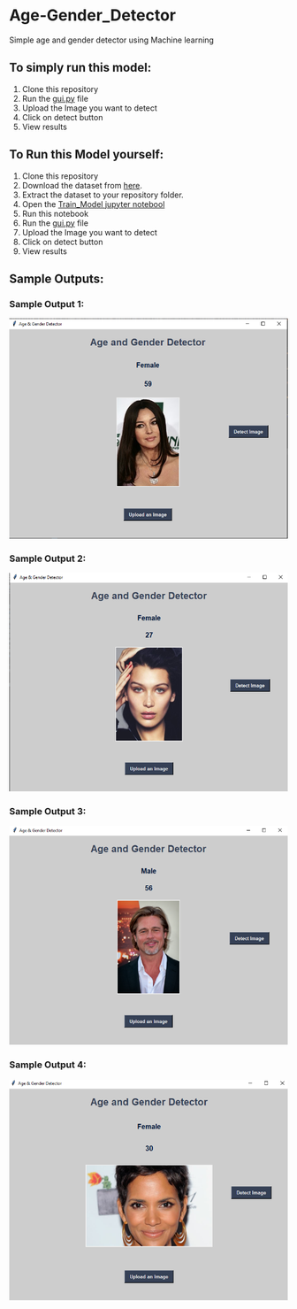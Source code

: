 # Age-Gender_Detector
Simple age and gender detector using Machine learning
## To simply run this model:
1. Clone this repository
2. Run the [gui.py](https://github.com/charusharma4123/Age-Gender-Detector/blob/main/gui.py) file
3. Upload the Image you want to detect
4. Click on detect button
5. View results

## To Run this Model yourself:
1. Clone this repository
2. Download the dataset from [here](https://www.kaggle.com/jangedoo/utkface-new). 
3. Extract the dataset to your repository folder.
4. Open the [Train_Model jupyter notebool](https://github.com/charusharma4123/Age-Gender-Detector/blob/main/Train_Model.ipynb)
5. Run this notebook
6. Run the [gui.py](https://github.com/charusharma4123/Age-Gender-Detector/blob/main/gui.py) file
7. Upload the Image you want to detect
8. Click on detect button
9. View results

## Sample Outputs:
### Sample Output 1:
![Sample Output 1](https://github.com/charusharma4123/Age-Gender-Detector/blob/main/Output_Image_1.PNG)
### Sample Output 2:
![Sample Output 2](https://github.com/charusharma4123/Age-Gender-Detector/blob/main/Output_Image_2.PNG)
### Sample Output 3:
![Sample Output 3](https://github.com/charusharma4123/Age-Gender-Detector/blob/main/Output_Image_3.PNG)
### Sample Output 4:
![Sample Output 4](https://github.com/charusharma4123/Age-Gender-Detector/blob/main/Output_Image_4.PNG)

